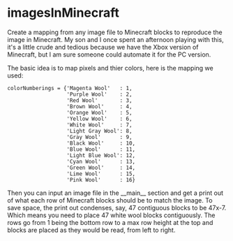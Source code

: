# imagesInMinecraft
Create a mapping from any image file to Minecraft blocks to reproduce the image in Minecraft.
My son and I once spent an afternoon playing with this, it's a little crude and tedious because we have the Xbox version of Minecraft, but I am sure someone could automate it for the PC version.

The basic idea is to map pixels and thier colors, here is the mapping we used:
```
colorNumberings = {'Magenta Wool'   : 1,
                   'Purple Wool'    : 2,
                   'Red Wool'       : 3,
                   'Brown Wool'     : 4,
                   'Orange Wool'    : 5,
                   'Yellow Wool'    : 6,
                   'White Wool'     : 7,
                   'Light Gray Wool': 8,
                   'Gray Wool'      : 9,
                   'Black Wool'     : 10,
                   'Blue Wool'      : 11,
                   'Light Blue Wool': 12,
                   'Cyan Wool'      : 13,
                   'Green Wool'     : 14,
                   'Lime Wool'      : 15,
                   'Pink Wool'      : 16}
```
Then you can input an image file in the \_\_main\_\_ section and get a print out of what each row of Minecraft blocks should be to match the image. To save space, the print out condenses, say, 47 contiguous blocks to be 47x-7. Which means you need to place 47 white wool blocks contiguously. The rows go from 1 being the bottom row to a max row height at the top and blocks are placed as they would be read, from left to right.
